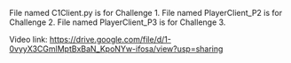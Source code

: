 File named C1Client.py is for Challenge 1. File named PlayerClient_P2 is for Challenge 2. File named PlayerClient_P3 is for Challenge 3.

Video link: https://drive.google.com/file/d/1-0vyyX3CGmlMptBxBaN_KpoNYw-ifosa/view?usp=sharing
